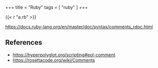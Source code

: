 +++
title = "Ruby"
tags = [ "ruby" ]
+++

{{< r "a.rb" >}}

<https://docs.ruby-lang.org/en/master/doc/syntax/comments_rdoc.html>

## References

- <https://hyperpolyglot.org/scripting#eol-comment>
- <https://rosettacode.org/wiki/Comments>
